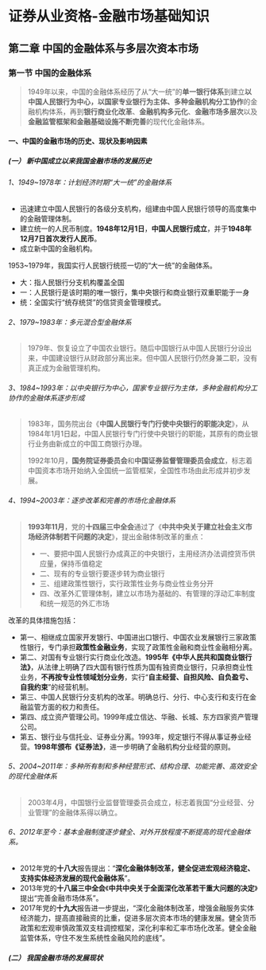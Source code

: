 # 证券从业资格-金融市场基础知识



## 第二章	中国的金融体系与多层次资本市场



### 第一节 中国的金融体系

> 1949年以来，中国的金融体系经历了从“大一统”的**单一银行体系**到建立**以中国人民银行为中心，以国家专业银行为主体、多种金融机构分工协作**的金融机构体系，再到**银行商业化改革**、**金融机构多元化**、**金融市场多层次**以及**金融监管框架和金融基础设施不断完善**的现代化金融体系。

#### 一、中国的金融市场的历史、现状及影响因素

##### (一） 新中国成立以来我国金融市场的发展历史

###### 1、1949~1978年：计划经济时期“大一统”的金融体系

- 迅速建立中国人民银行的各级分支机构，组建由中国人民银行领导的高度集中的金融管理体制。
- 建立统一的人民币制度。**1948年12月1日**，**中国人民银行成立**，并于**1948年12月7日首次发行人民币**。
- 成立新中国的金融机构。

1953~1979年，我国实行人民银行统揽一切的“大一统”的金融体系。

- 大：指人民银行分支机构覆盖全国
- 一：人民银行是该时期的唯一银行，集中央银行和商业银行双重职能于一身
- 统：全国实行“统存统贷”的信贷资金管理模式。

###### 2、1979~1983年：多元混合型金融体系

> 1979年、恢复设立了中国农业银行。随后中国银行从中国人民银行分设出来，中国建设银行从财政部分离出来。但中国人民银行仍然身兼二职，没有真正成为金融管理机构。

###### 3、1984~1993年：以中央银行为中心，国家专业银行为主体，多种金融机构分工协作的金融体系逐步形成

> 1983年，国务院出台《**中国人民银行专门行使中央银行的职能决定**》，从1984年1月1日起，中国人民银行专门行使中央银行的职能，其原有的商业银行业务由新成立的中国工商银行办理。
>
> 1992年10月，**国务院证券委员会**和**中国证券监督管理委员会成立**，标志着中国资本市场开始纳入全国统一监管框架，全国性市场由此形成并初步发展。

###### 4、1994~2003年：逐步改革和完善的市场化金融体系

> **1993年11月**，党的**十四届三中全会**通过了《**中共中央关于建立社会主义市场经济体制若干问题的决定**》，提出金融体制改革的重点：
>
> - 一、要把中国人民银行办成真正的中央银行，主用经济办法调控货币供应量，保持币值稳定
> - 二、现有的专业银行要逐步转为商业银行
> - 三、组建政策性银行，实行政策性业务与商业性业务分开
> - 四、改革外汇管理体制，建立以市场为基础的、有管理的浮动汇率制度和统一规范的外汇市场

改革的具体措施包括：

- 第一、相继成立国家开发银行、中国进出口银行、中国农业发展银行三家政策性银行，专门承担**政策性金融业务**，实现了政策性金融和商业性金融相分离。
- 第二、对国有专业银行实行商业化改造。**1995年《中华人民共和国商业银行法》**，从法律上明确了四大国有银行性质为国有独资商业银行，只承担商业性业务，**不再按专业性领域划分业务**，实行“**自主经营、自担风险、自负盈亏、自我约束**”的经营机制。
- 第三、中国人民银行分支机构的改革。明确总行、分行、中心支行和支行在金融监管方面的权力和责任。
- 第四、成立资产管理公司。1999年成立信达、华融、长城、东方四家资产管理公司。
- 第五、银行业与信托业、证券业分离。1993年，规定银行不得从事证券业经营。**1998年颁布《证券法》**，进一步明确了金融机构分业经营的原则。

###### 5、2004~2011年：多种所有制和多种经营形式、结构合理、功能完善、高效安全的现代金融体系

> 2003年4月，中国银行业监督管理委员会成立，标志着我国“分业经营、分业管理”的金融体系得以确立。

###### 6、2012年至今：基本金融制度逐步健全、对外开放程度不断提高的现代金融体系。

- 2012年党的**十八大**报告提出：“**深化金融体制改革，健全促进宏观经济稳定、支持实体经济发展的现代金融体系**”。
- 2013年党的**十八届三中全会**《**中共中央关于全面深化改革若干重大问题的决定**》提出“完善金融市场体系”。
- 2017年党的**十九大**报告进一步提出，“深化金融体制改革，增强金融服务实体经济能力，提高直接融资的比重，促进多层次资本市场的健康发展。健全货币政策和宏观审慎政策双支柱调控框架，深化利率和汇率市场化改革。健全金融监管体系，守住不发生系统性金融风险的底线”。

##### (二） 我国金融市场的发展现状

> 
